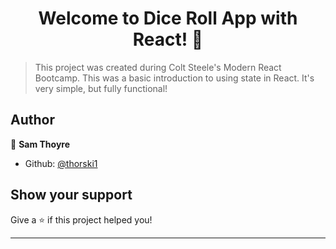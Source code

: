 <h1 align="center">Welcome to Dice Roll App with React! 👋</h1>
<p>
</p>

> This project was created during Colt Steele's Modern React Bootcamp.  This was a basic introduction to using state in React. It's very simple, but fully functional!

## Author

👤 **Sam Thoyre**

* Github: [@thorski1](https://github.com/thorski1)

## Show your support

Give a ⭐️ if this project helped you!

***
